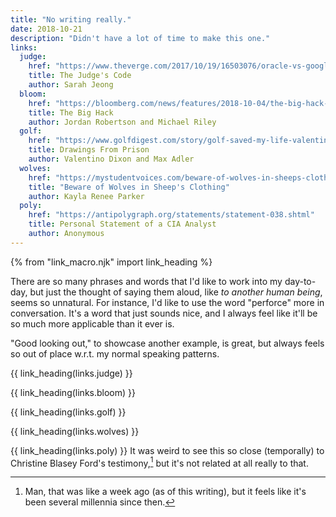 ```yaml
---
title: "No writing really."
date: 2018-10-21
description: "Didn't have a lot of time to make this one."
links:
  judge:
    href: "https://www.theverge.com/2017/10/19/16503076/oracle-vs-google-judge-william-alsup-interview-waymo-uber"
    title: The Judge's Code
    author: Sarah Jeong
  bloom:
    href: "https://bloomberg.com/news/features/2018-10-04/the-big-hack-how-china-used-a-tiny-chip-to-infiltrate-america-s-top-companies"
    title: The Big Hack
    author: Jordan Robertson and Michael Riley
  golf:
    href: "https://www.golfdigest.com/story/golf-saved-my-life-valentino-dixon"
    title: Drawings From Prison
    author: Valentino Dixon and Max Adler
  wolves:
    href: "https://mystudentvoices.com/beware-of-wolves-in-sheeps-clothing-the-tale-of-a-progressive-professor-who-forgot-to-hide-her-7efe21b1fc5d"
    title: "Beware of Wolves in Sheep's Clothing"
    author: Kayla Renee Parker
  poly:
    href: "https://antipolygraph.org/statements/statement-038.shtml"
    title: Personal Statement of a CIA Analyst
    author: Anonymous
---
```


{% from "link_macro.njk" import link_heading %}

There are so many phrases and words that I'd like to work into my day-to-day, but just the thought of saying them aloud, like _to another human being_, seems so unnatural.
For instance, I'd like to use the word "perforce" more in conversation.
It's a word that just sounds nice, and I always feel like it'll be so much more applicable than it ever is.

"Good looking out," to showcase another example, is great, but always feels so out of place w.r.t. my normal speaking patterns.

{{ link_heading(links.judge) }}

{{ link_heading(links.bloom) }}

{{ link_heading(links.golf) }}

{{ link_heading(links.wolves) }}

{{ link_heading(links.poly) }}
It was weird to see this so close (temporally) to Christine Blasey Ford's testimony,[^1] but it's not related at all really to that.

[^1]: Man, that was like a week ago (as of this writing), but it feels like it's been several millennia since then.
